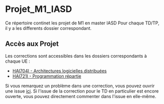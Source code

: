 # Projet_M1_IASD

Ce répertoire continet les projet de M1 en master IASD
Pour chaque TD/TP, il y a les differents dossier correspondant.


## Accès aux Projet

Les corrections sont accessibles dans les dossiers correspondants à chaque UE :
* [HAI704I - Architectures logicielles distribuées](HAI704I%20Architectures%20logicielles%20distribuées)
* [HAI721I - Programmation répartie](HAI721I%20Programmation%20répartie)

Si vous remarquez un problème dans une correction, vous pouvez ouvrir une issue [ici](https://github.com/Gaiko19/Corrections_M1GL/issues/). Si l'issue de la correction pour le TD en particulier est encore ouverte, vous pouvez directement commenter dans l'issue en elle-même.
